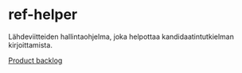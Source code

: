 # ref-helper
Lähdeviitteiden hallintaohjelma, joka helpottaa kandidaatintutkielman kirjoittamista.

[Product backlog](https://jyu-my.sharepoint.com/:x:/g/personal/osterava_jyu_fi/EWZjQ7GUXjBGiN0exdQ4L6EBh-DBpoIOX4FvMfPpZma3jQ?e=Xhj8SP)
